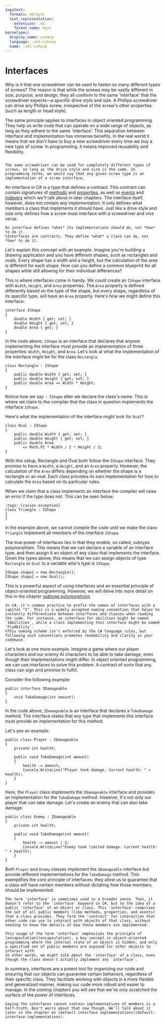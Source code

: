 ```yaml
---
jupytext:
  formats: md:myst
  text_representation:
    extension: .md
    format_name: myst
kernelspec:
  display_name: csharp
  language: .net-csharp
  name: .net-csharp
---
```


# Interfaces

Why is it that one screwdriver can be used to fasten so many different types of screws? The reason is that while the screws may be vastly different in size, purpose, and design, they all conform to the same 'interface' that the screwdriver expects—a specific drive style and size. A Phillips screwdriver can drive any Phillips screw, irrespective of the screw's other properties (such as length or head style).

The same principle applies to interfaces in object oriented programming. They help us write code that can operate on a wide range of objects, as long as they adhere to the same 'interface'.
This separation between interface and implementation has immense benefits. In the real world it means that we don't have to buy a new screwdriver every time we buy a new type of screw. In programming, it means improved reusability and flexibility.

```{figure} https://cdn.discordapp.com/attachments/1118630713084870736/1130091386419552266/chrokh_flat_illustration_of_a_screwdriver_30eea63f-9bb4-4926-81ff-12333ba9abe5.png

The same screwdriver can be used for completely different types of screws, so long as the drive style and size is the same. In programming terms, we would say that any given screw type is an implementation of a screw interface.
```

An interface in C# is a type that defines a contract. This contract can contain signatures of [methods](instance-methods) and [properties](manually-implemented-properties), as well as [events](events) and [indexers](indexers) which we'll talk about in later chapters. The interface itself, however, does not contain any implementation. It only defines what members a class that implements it should have. Just like a drive style and size only defines how a screw must interface with a screwdriver and vice versa.

```{important}
An interface defines *what* its implementations should do, not *how* to do it.
%Interfaces are contracts. They define *what* a class can do, not *how* to do it.
```

Let's explain this concept with an example. Imagine you're building a drawing application and you have different shapes, such as rectangles and ovals. Every shape has a width and a height, but the calculation of the area is different for each shape. How can you define a common blueprint for all shapes while still allowing for their individual differences?

This is where interfaces come in handy. We could create an `IShape` interface with `Width`, `Height`, and `Area` properties. The `Area` property is defined differently based on the type of the shape, but every shape, regardless of its specific type, will have an `Area` property. Here's how we might define this interface:

```{code-cell}
interface IShape
{
    double Width { get; set; }
    double Height { get; set; }
    double Area { get; }
}
```

In the code above, `IShape` is an interface that declares that anyone implementing the interface must provide an implementation of three properties: `Width`, `Height`, and `Area`.
Let's look at what the implementation of the interface might be for the class `Rectangle`.

```{code-cell}
class Rectangle : IShape
{
    public double Width { get; set; }
    public double Height { get; set; }
    public double Area => Width * Height;
}
```

Notice how we say `: IShape` after we declare the class's name.
This is where we claim to the compiler that the class in question implements the interface `IShape`.

Here's what the implementation of the interface might look for `Oval`?

```{code-cell}
class Oval : IShape
{
    public double Width { get; set; }
    public double Height { get; set; }
    public double Area
        => Math.PI * Width / 2 * Height / 2;
}
```

With this setup, Rectangle and Oval both follow the `IShape` interface. They promise to have a `Width`, a `Height`, and an `Area` property. However, the calculation of the `Area` differs depending on whether the shape is a rectangle or an oval. Each class provides its own implementation for how to calculate the `Area` based on its particular rules.

When we claim that a class implements an interface the compiler will raise an error if the type does not.
This can be seen below:

```{code-cell}
:tags: [raises-exception]
class Triangle : IShape
{
}
```

In the example above, we cannot compile the code until we make the class `Triangle` implement all members of the interface `IShape`.

The true power of interfaces lies in that they enable, so called, subtype polymorphism. This means that we can declare a variable of an interface type, and then assign it an object of any class that implements the interface. Given the types above, this means that we can assign objects of type `Rectangle` or `Oval` to a variable who's type is `IShape`.

```{code-cell}
IShape shape1 = new Rectangle();
IShape shape2 = new Oval();
```

This is a powerful aspect of using interfaces and an essential principle of object-oriented programming. However, we will delve into more detail on this in the chapter [subtype polymorphism](subtype-polymorphism).

```{note}
In C#, it's common practice to prefix the names of interfaces with a capital "I". This is a widely accepted naming convention that helps to instantly differentiate between interfaces and classes when reading the code. For instance, an interface for abilities might be named `IAbilities`, while a class implementing this interface might be named `FlyAbility`.
%This naming scheme isn't enforced by the C# language rules, but following such conventions promotes readability and clarity in your codebase.
```

Let's look at one more example. Imagine a game where our player characters and our enemy AI characters to be able to take damage, even though their implementations might differ. In object oriented programming, we can use interfaces to solve this problem. A contract of sorts that any class can sign and promise to fulfill.

Consider the following example:

```{code-cell}
public interface IDamageable
{
    void TakeDamage(int amount);
}
```

In the code above, `IDamageable` is an interface that declares a `TakeDamage` method. The interface states that any type that implements this interface must provide an implementation for this method.

Let's see an example:

```{code-cell}
public class Player : IDamageable
{
    private int health;

    public void TakeDamage(int amount)
    {
        health -= amount;
        Console.WriteLine("Player took damage. Current health: " + health);
    }
}
```

Here, the `Player` class implements the `IDamageable` interface and provides an implementation for the `TakeDamage` method. However, it's not only our player that can take damage. Let's create an enemy that can also take damage:

```{code-cell}
public class Enemy : IDamageable
{
    private int health;

    public void TakeDamage(int amount)
    {
        health -= amount / 2;
        Console.WriteLine("Enemy took limited damage. Current health: " + health);
    }
}
```

Both `Player` and `Enemy` classes implement the `IDamageable` interface but provide different implementations for the `TakeDamage` method. This exemplifies the core principle of interfaces: they allow us to guarantee that a class will have certain members without dictating *how* those members should be implemented.

```{note}
The term 'interface' is sometimes used in a broader sense. Then, it doesn't refer to the `interface` keyword in C#, but to the idea of a public 'interface' of an object or class. This 'interface' comprises the set of all public members (like methods, properties, and events) that a class provides. They form the 'contract' for interaction that other code can use to interact with objects of that class, without needing to know the details of how these members are implemented.

This usage of the term 'interface' emphasizes the principle of [encapsulation](encapsulation), a key concept in object-oriented programming where the internal state of an object is hidden, and only a specified set of public members are exposed for other objects to interact with.
In other words, we might talk about the 'interface' of a class, even though the class doesn't actually implement any `interface`.
```

In summary, interfaces are a potent tool for organizing our code and ensuring that our objects can guarantee certain behaviors, regardless of their specific class. They facilitate working with objects in a more flexible and generalized manner, making our code more robust and easier to manage. In the coming chapters you will see that we've only scratched the surface of the power of interfaces.

```{warning}
Saying the interfaces cannot contain implementations of members is a half-truth. Don't worry about that now though. We'll talk about it later in the chapter on [default interface implementations](default-interface-implementations).
```

